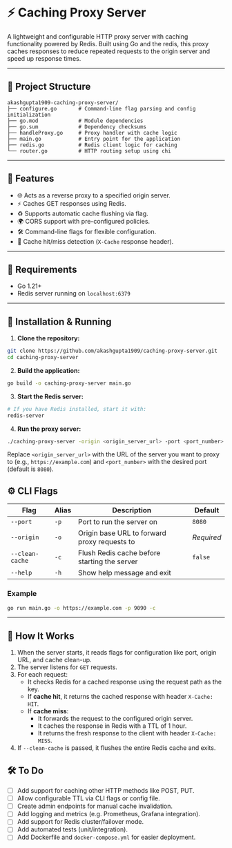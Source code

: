 # ⚡ Caching Proxy Server

A lightweight and configurable HTTP proxy server with caching functionality powered by Redis. Built using Go and the redis, this proxy caches responses to reduce repeated requests to the origin server and speed up response times.

---

## 📁 Project Structure

```text
akashgupta1909-caching-proxy-server/
├── configure.go       # Command-line flag parsing and config initialization
├── go.mod             # Module dependencies
├── go.sum             # Dependency checksums
├── handleProxy.go     # Proxy handler with cache logic
├── main.go            # Entry point for the application
├── redis.go           # Redis client logic for caching
└── router.go          # HTTP routing setup using chi
```

---

## 🚀 Features

- 🌐 Acts as a reverse proxy to a specified origin server.
- ⚡ Caches GET responses using Redis.
- ♻️ Supports automatic cache flushing via flag.
- 🌍 CORS support with pre-configured policies.
- 🛠 Command-line flags for flexible configuration.
- 🧪 Cache hit/miss detection (`X-Cache` response header).

---

## 🧰 Requirements

- Go 1.21+
- Redis server running on `localhost:6379`

---

## 🧪 Installation & Running

1. **Clone the repository:**

```bash
git clone https://github.com/akashgupta1909/caching-proxy-server.git
cd caching-proxy-server
```

2. **Build the application:**

```bash
go build -o caching-proxy-server main.go
```

3. **Start the Redis server:**

```bash
# If you have Redis installed, start it with:
redis-server
```

4. **Run the proxy server:**

```bash
./caching-proxy-server -origin <origin_server_url> -port <port_number> -cache-clean
```

Replace `<origin_server_url>` with the URL of the server you want to proxy to (e.g., `https://example.com`) and `<port_number>` with the desired port (default is `8080`).

## ⚙️ CLI Flags

| Flag            | Alias | Description                                  | Default    |
| --------------- | ----- | -------------------------------------------- | ---------- |
| `--port`        | `-p`  | Port to run the server on                    | `8080`     |
| `--origin`      | `-o`  | Origin base URL to forward proxy requests to | _Required_ |
| `--clean-cache` | `-c`  | Flush Redis cache before starting the server | `false`    |
| `--help`        | `-h`  | Show help message and exit                   |            |

### Example

```bash
go run main.go -o https://example.com -p 9090 -c
```

---

## 🧠 How It Works

1. When the server starts, it reads flags for configuration like port, origin URL, and cache clean-up.
2. The server listens for `GET` requests.
3. For each request:
   - It checks Redis for a cached response using the request path as the key.
   - If **cache hit**, it returns the cached response with header `X-Cache: HIT`.
   - If **cache miss**:
     - It forwards the request to the configured origin server.
     - It caches the response in Redis with a TTL of 1 hour.
     - It returns the fresh response to the client with header `X-Cache: MISS`.
4. If `--clean-cache` is passed, it flushes the entire Redis cache and exits.

## 🛠 To Do

- [ ] Add support for caching other HTTP methods like POST, PUT.
- [ ] Allow configurable TTL via CLI flags or config file.
- [ ] Create admin endpoints for manual cache invalidation.
- [ ] Add logging and metrics (e.g. Prometheus, Grafana integration).
- [ ] Add support for Redis cluster/failover mode.
- [ ] Add automated tests (unit/integration).
- [ ] Add Dockerfile and `docker-compose.yml` for easier deployment.
